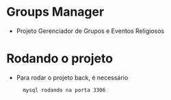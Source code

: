 # Groups Manager #

* Projeto Gerenciador de Grupos e Eventos Religiosos
	
# Rodando o projeto

* Para rodar o projeto back, é necessário

	    mysql rodando na porta 3306


